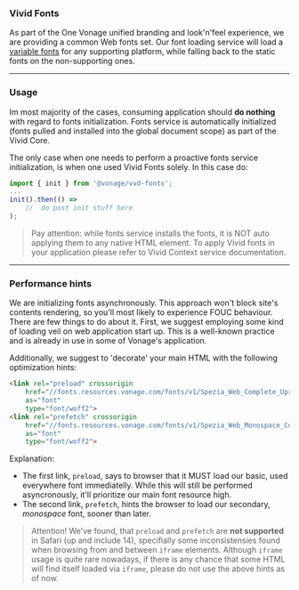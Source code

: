 ### Vivid Fonts

As part of the One Vonage unified branding and look'n'feel experience, we are providing a common Web fonts set.
Our font loading service will load a [variable fonts](https://developer.mozilla.org/en-US/docs/Web/CSS/CSS_Fonts/Variable_Fonts_Guide) for any supporting platform, while falling back to the static fonts on the non-supporting ones.

---

### Usage

Im most majority of the cases, consuming application should __do nothing__ with regard to fonts initialization.
Fonts service is automatically initialized (fonts pulled and installed into the global document scope) as part of the Vivid Core.

The only case when one needs to perform a proactive fonts service initialization, is when one used Vivid Fonts solely.
In this case do:
```javascript
import { init } from '@vonage/vvd-fonts';
...
init().then(() =>
	//	do post init stuff here
);
```

> Pay attention: while fonts service installs the fonts, it is NOT auto applying them to any native HTML element. To apply Vivid fonts in your application please refer to Vivid Context service documentation.

---

### Performance hints

We are initializing fonts asynchronously.
This approach won't block site's contents rendering, so you'll most likely to experience FOUC behaviour.
There are few things to do about it.
First, we suggest employing some kind of loading veil on web application start up.
This is a well-known practice and is already in use in some of Vonage's application.

Additionally, we suggest to 'decorate' your main HTML with the following optimization hints:
```html
<link rel="preload" crossorigin
	href="//fonts.resources.vonage.com/fonts/v1/Spezia_Web_Complete_Upright.woff2"
	as="font"
	type="font/woff2">
<link rel="prefetch" crossorigin
	href="//fonts.resources.vonage.com/fonts/v1/Spezia_Web_Monospace_Complete.woff2"
	as="font"
	type="font/woff2">
```

Explanation:
* The first link, `preload`, says to browser that it MUST load our basic, used everywhere font immediatelly.
While this will still be performed asyncronously, it'll prioritize our main font resource high.
* The second link, `prefetch`, hints the browser to load our secondary, _monospace_ font, sooner than later.

> Attention! We've found, that `preload` and `prefetch` are **not supported** in Safari (up and include 14), specifially some inconsistensies found when browsing from and between `iframe` elements. Although `iframe` usage is quite rare nowadays, if there is any chance that some HTML will find itself loaded via `iframe`, please do not use the above hints as of now.

